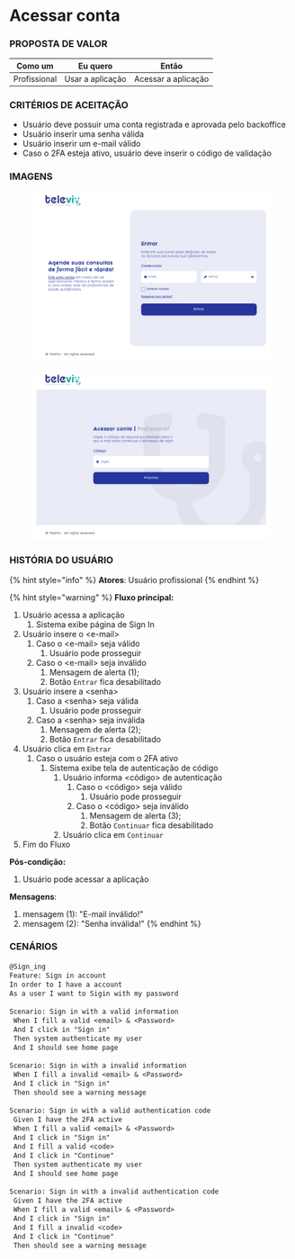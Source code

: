 # Acessar conta

### PROPOSTA DE VALOR

| Como um      | Eu quero         | Então               |
| ------------ | ---------------- | ------------------- |
| Profissional | Usar a aplicação | Acessar a aplicação |

### CRITÉRIOS DE ACEITAÇÃO

* Usuário deve possuir uma conta registrada e aprovada pelo backoffice
* Usuário inserir uma senha válida
* Usuário inserir um e-mail válido
* Caso o 2FA esteja ativo, usuário deve inserir o código de validação

### IMAGENS

<figure><img src="../../../.gitbook/assets/Desktop - 7.png" alt=""><figcaption></figcaption></figure>

<figure><img src="../../../.gitbook/assets/Autenticação.png" alt=""><figcaption></figcaption></figure>

### HISTÓRIA DO USUÁRIO

{% hint style="info" %}
**Atores**: Usuário profissional
{% endhint %}

{% hint style="warning" %}
**Fluxo principal:**

1. Usuário acessa a aplicação
   1. Sistema exibe página de Sign In
2. Usuário insere o \<e-mail>
   1. Caso o \<e-mail> seja válido
      1. Usuário pode prosseguir
   2. Caso o \<e-mail> seja inválido
      1. Mensagem de alerta (1);
      2. Botão `Entrar` fica desabilitado
3. Usuário insere a \<senha>
   1. Caso a \<senha> seja válida
      1. Usuário pode prosseguir
   2. Caso a \<senha> seja inválida
      1. Mensagem de alerta (2);
      2. Botão `Entrar` fica desabilitado
4. Usuário clica em `Entrar`
   1. Caso o usuário esteja com o 2FA ativo
      1. Sistema exibe tela de autenticação de código
         1. Usuário informa \<código> de autenticação
            1. Caso o \<código> seja válido
               1. Usuário pode prosseguir
            2. Caso o \<código> seja inválido
               1. Mensagem de alerta (3);
               2. Botão `Continuar` fica desabilitado
         2. Usuário clica em `Continuar`
5. Fim do Fluxo

**Pós-condição:**

1. Usuário pode acessar a aplicação

**Mensagens**:

1. mensagem (1): "E-mail inválido!"
2. mensagem (2): "Senha inválida!"
{% endhint %}

### CENÁRIOS

```gherkin
@Sign_ing
Feature: Sign in account
In order to I have a account
As a user I want to Sigin with my password

Scenario: Sign in with a valid information
 When I fill a valid <email> & <Password>
 And I click in "Sign in"
 Then system authenticate my user
 And I should see home page
 
Scenario: Sign in with a invalid information
 When I fill a invalid <email> & <Password>
 And I click in "Sign in"
 Then should see a warning message
 
Scenario: Sign in with a valid authentication code
 Given I have the 2FA active
 When I fill a valid <email> & <Password>
 And I click in "Sign in"
 And I fill a valid <code>
 And I click in "Continue"
 Then system authenticate my user
 And I should see home page
 
Scenario: Sign in with a invalid authentication code
 Given I have the 2FA active
 When I fill a valid <email> & <Password>
 And I click in "Sign in"
 And I fill a invalid <code>
 And I click in "Continue"
 Then should see a warning message
```
